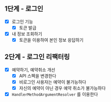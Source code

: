 ## 1단계 - 로그인
- [x] 로그인 기능
  - [x] 토큰 발급
- [x] 내 정보 조회하기
  - [x] 토큰을 이용하여 본인 정보 응답하기

## 2단계 - 로그인 리팩터링
- [x] 예약하기, 예약취소 개선
  - [x] API 스펙을 변경한다 
  - [x] 비로그인 사용자는 예약이 불가능하다
  - [x] 자신의 예약이 아닌 경우 예약 취소가 불가능하다
- [x] `HandlerMethodArgumentResolver` 를 이용한다 
